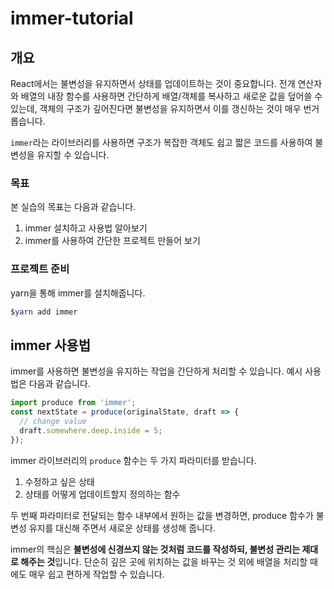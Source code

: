 # immer-tutorial

## 개요

React에서는 불변성을 유지하면서 상태를 업데이트하는 것이 중요합니다. 전개 연산자와 배열의 내장 함수를 사용하면 간단하게 배열/객체를 복사하고 새로운 값을 덮어쓸 수 있는데, 객체의 구조가 깊어진다면 불변성을 유지하면서 이를 갱신하는 것이 매우 번거롭습니다.

`immer`라는 라이브러리를 사용하면 구조가 복잡한 객체도 쉽고 짧은 코드를 사용하여 불변성을 유지할 수 있습니다.

### 목표

본 실습의 목표는 다음과 같습니다.

1. immer 설치하고 사용법 알아보기
2. immer를 사용하여 간단한 프로젝트 만들어 보기

### 프로젝트 준비

yarn을 통해 immer를 설치해줍니다.

```bash
$yarn add immer
```

## immer 사용법

immer를 사용하면 불변성을 유지하는 작업을 간단하게 처리할 수 있습니다. 예시 사용법은 다음과 같습니다.

```javascript
import produce from 'immer';
const nextState = produce(originalState, draft => {
  // change value
  draft.somewhere.deep.inside = 5;
});
```

immer 라이브러리의 `produce` 함수는 두 가지 파라미터를 받습니다.

1. 수정하고 싶은 상태
2. 상태를 어떻게 업데이트할지 정의하는 함수

두 번째 파라미터로 전달되는 함수 내부에서 원하는 값을 변경하면, produce 함수가 불변성 유지를 대신해 주면서 새로운 상태를 생성해 줍니다.

immer의 핵심은 **불변성에 신경쓰지 않는 것처럼 코드를 작성하되, 불변성 관리는 제대로 해주는 것**입니다. 단순히 깊은 곳에 위치하는 값을 바꾸는 것 외에 배열을 처리할 때에도 매우 쉽고 편하게 작업할 수 있습니다.